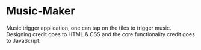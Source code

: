 # Music-Maker
Music trigger application, one can tap on the tiles to trigger music. Designing credit goes to HTML &amp; CSS and the core functionality credit goes to JavaScript.
